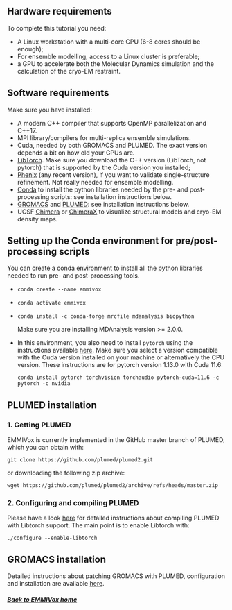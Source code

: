 ## Hardware requirements

To complete this tutorial you need:

 * A Linux workstation with a multi-core CPU (6-8 cores should be enough);
 * For ensemble modelling, access to a Linux cluster is preferable;
 * a GPU to accelerate both the Molecular Dynamics simulation and the calculation of the cryo-EM restraint.

## Software requirements

 Make sure you have installed:

 * A modern C++ compiler that supports OpenMP parallelization and C++17.
 * MPI library/compilers for multi-replica ensemble simulations.
 * Cuda, needed by both GROMACS and PLUMED. The exact version depends a bit on how old your GPUs are.
 * [LibTorch](https://pytorch.org/get-started/locally/). Make sure you download the C++ version (LibTorch, not pytorch) that is supported by the Cuda version you installed; 
 * [Phenix](https://phenix-online.org/documentation/index.html) (any recent version), if you want to validate single-structure refinement. Not really needed for ensemble modelling.
 * [Conda](https://www.anaconda.com) to install the python libraries needed by the pre- and post-processing scripts: see installation instructions below.
 * [GROMACS](https://www.gromacs.org) and [PLUMED](https://www.plumed.org): see installation instructions below.
 * UCSF [Chimera](https://www.cgl.ucsf.edu/chimera/download.html) or [ChimeraX](https://www.cgl.ucsf.edu/chimerax/) to visualize structural models and cryo-EM density maps.

## Setting up the Conda environment for pre/post-processing scripts

You can create a conda environment to install all the python libraries needed to run pre- and post-processing tools.

* `conda create --name emmivox`

* `conda activate emmivox`

* `conda install -c conda-forge mrcfile mdanalysis biopython`

   Make sure you are installing MDAnalysis version >= 2.0.0.

* In this environment, you also need to install `pytorch` using the instructions available [here](https://pytorch.org).
  Make sure you select a version compatible with the Cuda version installed on your machine or alternatively the CPU version.
  These instructions are for pytorch version 1.13.0 with Cuda 11.6:

  `conda install pytorch torchvision torchaudio pytorch-cuda=11.6 -c pytorch -c nvidia`


## PLUMED installation

### 1. Getting PLUMED

EMMIVox is currently implemented in the GitHub master branch of PLUMED, which you can obtain with:

`git clone https://github.com/plumed/plumed2.git`

or downloading the following zip archive:

`wget https://github.com/plumed/plumed2/archive/refs/heads/master.zip`

### 2. Configuring and compiling PLUMED
 
Please have a look [here](https://www.plumed.org/doc-master/user-doc/html/_i_s_d_b.html) for detailed instructions about compiling PLUMED with Libtorch support.
The main point is to enable Libtorch with:

`./configure --enable-libtorch`

## GROMACS installation

Detailed instructions about patching GROMACS with PLUMED, configuration and installation are available [here](https://www.plumed.org/doc-master/user-doc/html/_installation.html).

##### [Back to EMMIVox home](NAVIGATION.md)
